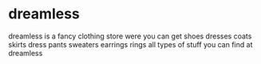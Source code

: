 # dreamless
dreamless is a fancy clothing store were you can get shoes dresses coats skirts dress pants sweaters earrings rings all types of stuff you can find at dreamless 
